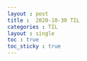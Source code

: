 ```yaml
---
layout : post
title :  2020-10-30 TIL
categories : TIL
layout : single
toc : true 
toc_sticky : true
---
```


# 